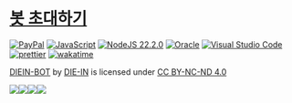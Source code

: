 # [봇 초대하기](https://discord.com/oauth2/authorize?client_id=1178219446167404734)

[![PayPal](https://img.shields.io/badge/PayPal-00457C?style=for-the-badge&logo=paypal&logoColor=white)](https://www.paypal.com/cgi-bin/webscr?cmd=_s-xclick&hosted_button_id=YV2NBAS2Z27KE)
[![JavaScript](https://img.shields.io/badge/javascript-%23323330.svg?style=for-the-badge&logo=javascript&logoColor=%23F7DF1E)]([http://www.ecmascript.org/](https://ecma-international.org/publications-and-standards/standards/ecma-262/))
[![NodeJS 22.2.0](https://img.shields.io/badge/node.js-6DA55F?style=for-the-badge&logo=node.js&logoColor=white)](https://nodejs.org/)
[![Oracle](https://img.shields.io/badge/Oracle-F80000?style=for-the-badge&logo=oracle&logoColor=white)](https://cloud.oracle.com/)
[![Visual Studio Code](https://img.shields.io/badge/Visual%20Studio%20Code-0078d7.svg?style=for-the-badge&logo=visual-studio-code&logoColor=white)](https://code.visualstudio.com/)
[![prettier](https://img.shields.io/badge/code_style-prettier-ff69b4.svg?style=flat-square)](https://github.com/prettier/prettier)
[![wakatime](https://wakatime.com/badge/user/018e49f4-2cab-4a73-b6fb-af3ff4c779cd/project/858462e0-e2dd-45d5-9613-c9f37af494b1.svg)](https://wakatime.com/badge/user/018e49f4-2cab-4a73-b6fb-af3ff4c779cd/project/858462e0-e2dd-45d5-9613-c9f37af494b1)

[DIEIN-BOT](https://github.com/DIE-IN/DIEIN-BOT) by [DIE-IN](https://github.com/DIE-IN) is licensed under [CC BY-NC-ND 4.0](https://creativecommons.org/licenses/by-nc-nd/4.0/?ref=chooser-v1)

[![](https://mirrors.creativecommons.org/presskit/icons/cc.svg?ref=chooser-v1)![](https://mirrors.creativecommons.org/presskit/icons/by.svg?ref=chooser-v1)![](https://mirrors.creativecommons.org/presskit/icons/nc.svg?ref=chooser-v1)![](https://mirrors.creativecommons.org/presskit/icons/nd.svg?ref=chooser-v1)](https://creativecommons.org/licenses/by-nc-nd/4.0/?ref=chooser-v1)
